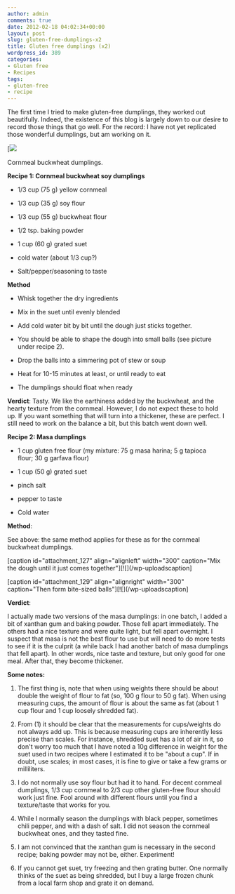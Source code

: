 ```yaml
---
author: admin
comments: true
date: 2012-02-18 04:02:34+00:00
layout: post
slug: gluten-free-dumplings-x2
title: Gluten free dumplings (x2)
wordpress_id: 389
categories:
- Gluten free
- Recipes
tags:
- gluten-free
- recipe
---
```


The first time I tried to make gluten-free dumplings, they worked out beautifully. Indeed, the existence of this blog is largely down to our desire to record those things that go well. For the record: I have not yet replicated those wonderful dumplings, but am working on it.

[![](/wp-uploadsChicken-and-cornbuck-dumplings.jpg)

Cornmeal buckwheat dumplings.

**Recipe 1: Cornmeal buckwheat soy dumplings**



	
  * 1/3 cup (75 g) yellow cornmeal

	
  * 1/3 cup (35 g) soy flour

	
  * 1/3 cup (55 g) buckwheat flour

	
  * 1/2 tsp. baking powder

	
  * 1 cup (60 g) grated suet

	
  * cold water (about 1/3 cup?)

	
  * Salt/pepper/seasoning to taste


**Method**



	
  * Whisk together the dry ingredients

	
  * Mix in the suet until evenly blended

	
  * Add cold water bit by bit until the dough just sticks together.

	
  * You should be able to shape the dough into small balls (see picture under recipe 2).

	
  * Drop the balls into a simmering pot of stew or soup

	
  * Heat for 10-15 minutes at least, or until ready to eat

	
  * The dumplings should float when ready


**Verdict**: Tasty. We like the earthiness added by the buckwheat, and the hearty texture from the cornmeal. However, I do not expect these to hold up. If you want something that will turn into a thickener, these are perfect. I still need to work on the balance a bit, but this batch went down well.

**Recipe 2: Masa dumplings**



	
  * 1 cup gluten free flour (my mixture: 75 g masa harina; 5 g tapioca flour; 30 g garfava flour)

	
  * 1 cup (50 g) grated suet

	
  * pinch salt

	
  * pepper to taste

	
  * Cold water


**Method**:

See above: the same method applies for these as for the cornmeal buckwheat dumplings.

[caption id="attachment_127" align="alignleft" width="300" caption="Mix the dough until it just comes together"][![](/wp-uploadscaption]

[caption id="attachment_129" align="alignright" width="300" caption="Then form bite-sized balls"][![](/wp-uploadscaption]

















**Verdict**:

I actually made two versions of the masa dumplings: in one batch, I added a bit of xanthan gum and baking powder. Those fell apart immediately. The others had a nice texture and were quite light, but fell apart overnight. I suspect that masa is not the best flour to use but will need to do more tests to see if it is the culprit (a while back I had another batch of masa dumplings that fell apart). In other words, nice taste and texture, but only good for one meal. After that, they become thickener.

**Some notes:**



	
  1. The first thing is, note that when using weights there should be about double the weight of flour to fat (so, 100 g flour to 50 g fat). When using measuring cups, the amount of flour is about the same as fat (about 1 cup flour and 1 cup loosely shredded fat).

	
  2. From (1) it should be clear that the measurements for cups/weights do not always add up. This is because measuring cups are inherently less precise than scales. For instance, shredded suet has a lot of air in it, so don't worry too much that I have noted a 10g difference in weight for the suet used in two recipes where I estimated it to be "about a cup". If in doubt, use scales; in most cases, it is fine to give or take a few grams or milliliters.

	
  3. I do not normally use soy flour but had it to hand. For decent cornmeal dumplings, 1/3 cup cornmeal to 2/3 cup other gluten-free flour should work just fine. Fool around with different flours until you find a texture/taste that works for you.

	
  4. While I normally season the dumplings with black pepper, sometimes chili pepper, and with a dash of salt. I did not season the cornmeal buckwheat ones, and they tasted fine.

	
  5. I am not convinced that the xanthan gum is necessary in the second recipe; baking powder may not be, either. Experiment!

	
  6. If you cannot get suet, try freezing and then grating butter. One normally thinks of the suet as being shredded, but I buy a large frozen chunk from a local farm shop and grate it on demand.



